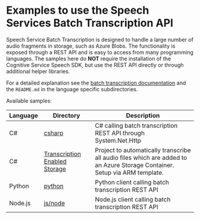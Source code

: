 # Examples to use the Speech Services Batch Transcription API

Speech Service Batch Transcription is designed to handle a large number of audio fragments in storage, such as Azure Blobs. The functionality is exposed through a REST API and is easy to access from many programming languages. The samples here do **NOT** require the installation of the Cognitive Service Speech SDK, but use the REST API directly or through additional helper libraries.

For a detailed explanation see the [batch transcription documentation](https://docs.microsoft.com/azure/cognitive-services/speech-service/batch-transcription) and the `README.md` in the language specific subdirectories.

Available samples:

| Language | Directory | Description |
| ---------- | -------- | ----------- |
| C# | [csharp](csharp) | C# calling batch transcription REST API through System.Net.Http |
| C# | [Transcription Enabled Storage](transcription-enabled-storage) | Project to automatically transcribe all audio files which are added to an Azure Storage Container. Setup via ARM template. |
| Python | [python](python) | Python client calling batch transcription REST API |
| Node.js | [js/node](js/node) | Node.js client calling batch transcription REST API |
